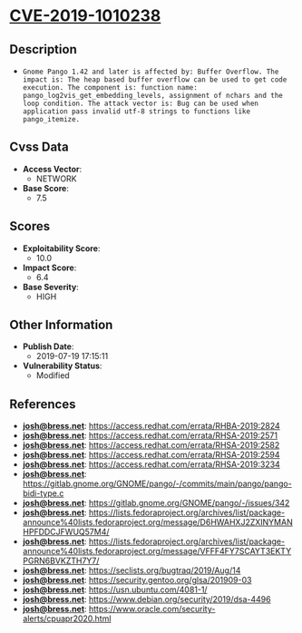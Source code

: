 
# [CVE-2019-1010238](https://access.redhat.com/errata/RHBA-2019:2824)

## Description

- `Gnome Pango 1.42 and later is affected by: Buffer Overflow. The impact is: The heap based buffer overflow can be used to get code execution. The component is: function name: pango_log2vis_get_embedding_levels, assignment of nchars and the loop condition. The attack vector is: Bug can be used when application pass invalid utf-8 strings to functions like pango_itemize.`

## Cvss Data

- **Access Vector**:
  - NETWORK
- **Base Score**:
  - 7.5

## Scores

- **Exploitability Score**:
  - 10.0
- **Impact Score**:
  - 6.4
- **Base Severity**:
  - HIGH

## Other Information

- **Publish Date**:
  - 2019-07-19 17:15:11
- **Vulnerability Status**:
  - Modified

## References

- **josh@bress.net**: https://access.redhat.com/errata/RHBA-2019:2824
- **josh@bress.net**: https://access.redhat.com/errata/RHSA-2019:2571
- **josh@bress.net**: https://access.redhat.com/errata/RHSA-2019:2582
- **josh@bress.net**: https://access.redhat.com/errata/RHSA-2019:2594
- **josh@bress.net**: https://access.redhat.com/errata/RHSA-2019:3234
- **josh@bress.net**: https://gitlab.gnome.org/GNOME/pango/-/commits/main/pango/pango-bidi-type.c
- **josh@bress.net**: https://gitlab.gnome.org/GNOME/pango/-/issues/342
- **josh@bress.net**: https://lists.fedoraproject.org/archives/list/package-announce%40lists.fedoraproject.org/message/D6HWAHXJ2ZXINYMANHPFDDCJFWUQ57M4/
- **josh@bress.net**: https://lists.fedoraproject.org/archives/list/package-announce%40lists.fedoraproject.org/message/VFFF4FY7SCAYT3EKTYPGRN6BVKZTH7Y7/
- **josh@bress.net**: https://seclists.org/bugtraq/2019/Aug/14
- **josh@bress.net**: https://security.gentoo.org/glsa/201909-03
- **josh@bress.net**: https://usn.ubuntu.com/4081-1/
- **josh@bress.net**: https://www.debian.org/security/2019/dsa-4496
- **josh@bress.net**: https://www.oracle.com/security-alerts/cpuapr2020.html
